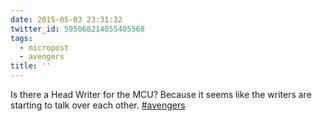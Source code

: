```yaml
---
date: 2015-05-03 23:31:32
twitter_id: 595068214855405568
tags:
  - micropost
  - avengers
title: ''
---
```


Is there a Head Writer for the MCU? Because it seems like the writers are starting to talk over each other. [#avengers](https://twitter.com/hashtag/avengers)
